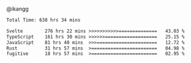 @ikangg
<!--START_SECTION:waka-->

```txt
Total Time: 638 hrs 34 mins

Svelte        276 hrs 22 mins >>>>>>>>>>>==============   43.03 %
TypeScript    161 hrs 30 mins >>>>>>===================   25.15 %
JavaScript    81 hrs 40 mins  >>>======================   12.72 %
Rust          31 hrs 57 mins  >========================   04.98 %
fugitive      18 hrs 57 mins  >========================   02.95 %
```

<!--END_SECTION:waka-->

